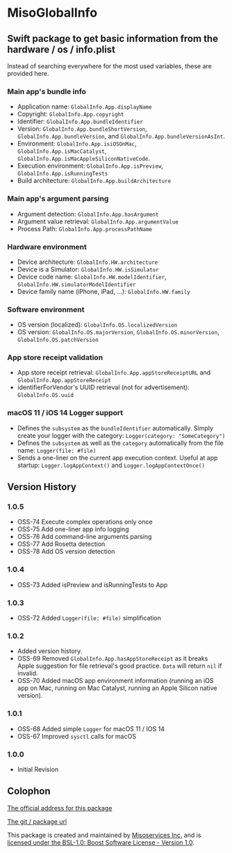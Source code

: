 # MisoGlobalInfo

## Swift package to get basic information from the hardware / os / info.plist

Instead of searching everywhere for the most used variables, these are provided here.

### Main app's bundle info

- Application name: `GlobalInfo.App.displayName`
- Copyright: `GlobalInfo.App.copyright`
- Identifier: `GlobalInfo.App.bundleIdentifier`
- Version: `GlobalInfo.App.bundleShortVersion`,  `GlobalInfo.App.bundleVersion`, and `GlobalInfo.App.bundleVersionAsInt`.
- Environment: `GlobalInfo.App.isiOSOnMac`, `GlobalInfo.App.isMacCatalyst`, `GlobalInfo.App.isMacAppleSiliconNativeCode`.
- Execution environment: `GlobalInfo.App.isPreview`, `GlobalInfo.App.isRunningTests`
- Build architecture: `GlobalInfo.App.buildArchitecture`

### Main app's argument parsing

- Argument detection: `GlobalInfo.App.hasArgument`
- Argument value retrieval: `GlobalInfo.App.argumentValue`
- Process Path: `GlobalInfo.App.processPathName`

### Hardware environment

- Device architecture: `GlobalInfo.HW.architecture`
- Device is a Simulator: `GlobalInfo.HW.isSimulator`
- Device code name: `GlobalInfo.HW.modelIdentifier`, `GlobalInfo.HW.simulatorModelIdentifier`
- Device family name (iPhone, iPad, ...): `GlobalInfo.HW.family`

### Software environment

- OS version (localized): `GlobalInfo.OS.localizedVersion`
- OS version: `GlobalInfo.OS.majorVersion`, `GlobalInfo.OS.minorVersion`, `GlobalInfo.OS.patchVersion`

### App store receipt validation

- App store receipt retrieval: `GlobalInfo.App.appStoreReceiptURL` and `GlobalInfo.App.appStoreReceipt`
- identifierForVendor's UUID retrieval (not for advertisement): `GlobalInfo.OS.uuid`

### macOS 11 / iOS 14 Logger support

- Defines the `subsystem` as the `bundleIdentifier` automatically. Simply create your logger with the
  category: `Logger(category: "SomeCategory")`
- Defines the `subsystem` as well as the `category` automatically from the file name: `Logger(file: #file)`
- Sends a one-liner on the current app execution context. Useful at app startup: `Logger.logAppContext()` and
  `Logger.logAppContextOnce()`

## Version History

### 1.0.5

- OSS-74 Execute complex operations only once
- OSS-75 Add one-liner app info logging
- OSS-76 Add command-line arguments parsing
- OSS-77 Add Rosetta detection
- OSS-78 Add OS version detection

### 1.0.4

- OSS-73 Added isPreview and isRunningTests to App

### 1.0.3

- OSS-72 Added `Logger(file: #file)` simplification

### 1.0.2

- Added version history.
- OSS-69 Removed `GlobalInfo.App.hasAppStoreReceipt` as it breaks Apple suggestion for file retrieval's good practice. `Data` will return `nil` if invalid.
- OSS-70 Added macOS app environment information (running an iOS app on Mac, running on Mac Catalyst, running an Apple Silicon native version).

### 1.0.1

- OSS-68 Added simple `Logger` for macOS 11 / IOS 14
- OSS-67 Improved `sysctl` calls for macOS

### 1.0.0

- Initial Revision

## Colophon

[The official address for this package][0]

[The git / package url][1]

This package is created and maintained by [Misoservices Inc.][2] and is [licensed under the BSL-1.0: Boost Software License - Version 1.0][3].


[0]: https://github.com/Misoservices/MisoGlobalInfo
[1]: https://github.com/Misoservices/MisoGlobalInfo.git
[2]: https://misoservices.com
[3]: https://choosealicense.com/licenses/bsl-1.0/
